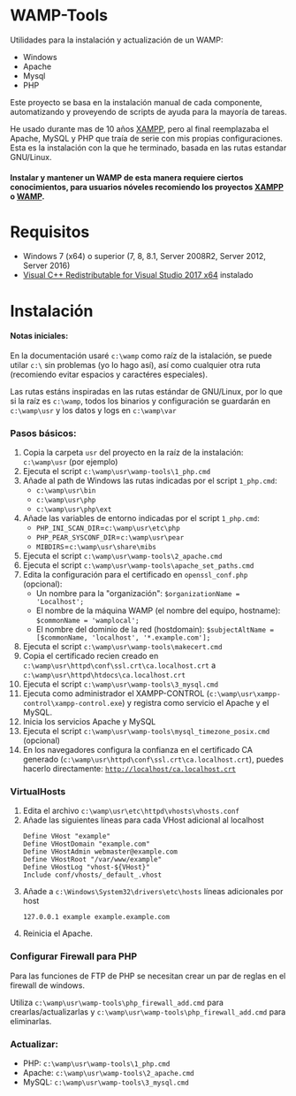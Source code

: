 # WAMP-Tools
Utilidades para la instalación y actualización de un WAMP:

- Windows
- Apache
- Mysql
- PHP

Este proyecto se basa en la instalación manual de cada componente, automatizando y proveyendo de scripts de ayuda para la mayoría de tareas.

He usado durante mas de 10 años [XAMPP](https://www.apachefriends.org), pero al final reemplazaba el Apache, MySQL y PHP que traía de serie con mis propias configuraciones. Esta es la instalación con la que he terminado, basada en las rutas estandar GNU/Linux.

#### Instalar y mantener un WAMP de esta manera requiere ciertos conocimientos, para usuarios nóveles recomiendo los proyectos [XAMPP](https://www.apachefriends.org) o [WAMP](http://www.wampserver.com/en/).

# Requisitos

- Windows 7 (x64) o superior (7, 8, 8.1, Server 2008R2, Server 2012, Server 2016)
- [Visual C++ Redistributable for Visual Studio 2017 x64](https://aka.ms/vs/15/release/VC_redist.x64.exe) instalado

# Instalación

#### Notas iniciales:

En la documentación usaré `c:\wamp` como raíz de la istalación, se puede utilar `c:\` sin problemas (yo lo hago así), así como cualquier otra ruta (recomiendo evitar espacios y caractéres especiales).

Las rutas estáns inspiradas en las rutas estándar de GNU/Linux, por lo que si la raíz es `c:\wamp`, todos los binarios y configuración se guardarán en `c:\wamp\usr` y los datos y logs en `c:\wamp\var`

### Pasos básicos:

1. Copia la carpeta `usr` del proyecto en la raíz de la instalación: `c:\wamp\usr` (por ejemplo)
2. Ejecuta el script `c:\wamp\usr\wamp-tools\1_php.cmd`
3. Añade al path de Windows las rutas indicadas por el script `1_php.cmd`:
   - `c:\wamp\usr\bin`
   - `c:\wamp\usr\php`
   - `c:\wamp\usr\php\ext`
4. Añade las variables de entorno indicadas por el script `1_php.cmd`:
   - `PHP_INI_SCAN_DIR`=`c:\wamp\usr\etc\php`
   - `PHP_PEAR_SYSCONF_DIR`=`c:\wamp\usr\pear`
   - `MIBDIRS`=`c:\wamp\usr\share\mibs`
5. Ejecuta el script `c:\wamp\usr\wamp-tools\2_apache.cmd`
6. Ejecuta el script `c:\wamp\usr\wamp-tools\apache_set_paths.cmd`
7. Edita la configuración para el certificado en `openssl_conf.php` (opcional):
   - Un nombre para la "organización": `$organizationName = 'Localhost';`
   - El nombre de la máquina WAMP (el nombre del equipo, hostname): `$commonName = 'wamplocal';`
   - El nombre del dominio de la red (hostdomain): `$subjectAltName = [$commonName, 'localhost', '*.example.com'];`
8. Ejecuta el script `c:\wamp\usr\wamp-tools\makecert.cmd`
9. Copia el certificado recien creado en `c:\wamp\usr\httpd\conf\ssl.crt\ca.localhost.crt` a `c:\wamp\usr\httpd\htdocs\ca.localhost.crt`
9. Ejecuta el script `c:\wamp\usr\wamp-tools\3_mysql.cmd`
10. Ejecuta como administrador el XAMPP-CONTROL (`c:\wamp\usr\xampp-control\xampp-control.exe`) y registra como servicio el Apache y el MySQL.
11. Inicia los servicios Apache y MySQL
12. Ejecuta el script `c:\wamp\usr\wamp-tools\mysql_timezone_posix.cmd` (opcional)
13. En los navegadores configura la confianza en el certificado CA generado (`c:\wamp\usr\httpd\conf\ssl.crt\ca.localhost.crt`), puedes hacerlo directamente: [`http://localhost/ca.localhost.crt`](http://localhost/ca.localhost.crt)

### VirtualHosts

1. Edita el archivo `c:\wamp\usr\etc\httpd\vhosts\vhosts.conf`
2. Añade las siguientes líneas para cada VHost adicional al localhost
   ```
   Define VHost "example"
   Define VHostDomain "example.com"
   Define VHostAdmin webmaster@example.com
   Define VHostRoot "/var/www/example"
   Define VHostLog "vhost-${VHost}"
   Include conf/vhosts/_default_.vhost
   ```
3. Añade a `c:\Windows\System32\drivers\etc\hosts` líneas adicionales por host
   ```
   127.0.0.1 example example.example.com
   ```
4. Reinicia el Apache.

### Configurar Firewall para PHP

Para las funciones de FTP de PHP se necesitan crear un par de reglas en el firewall de windows.

Utiliza `c:\wamp\usr\wamp-tools\php_firewall_add.cmd` para crearlas/actualizarlas y `c:\wamp\usr\wamp-tools\php_firewall_add.cmd` para eliminarlas.

### Actualizar:

- PHP: `c:\wamp\usr\wamp-tools\1_php.cmd`
- Apache: `c:\wamp\usr\wamp-tools\2_apache.cmd`
- MySQL: `c:\wamp\usr\wamp-tools\3_mysql.cmd`